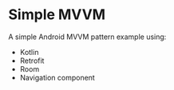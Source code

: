 # Simple MVVM

A simple Android MVVM pattern example using:

- Kotlin
- Retrofit
- Room
- Navigation component